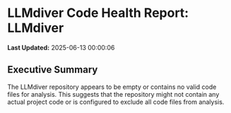 # LLMdiver Code Health Report: LLMdiver
**Last Updated:** 2025-06-13 00:00:06

## Executive Summary
The LLMdiver repository appears to be empty or contains no valid code files for analysis. This suggests that the repository might not contain any actual project code or is configured to exclude all code files from analysis.

